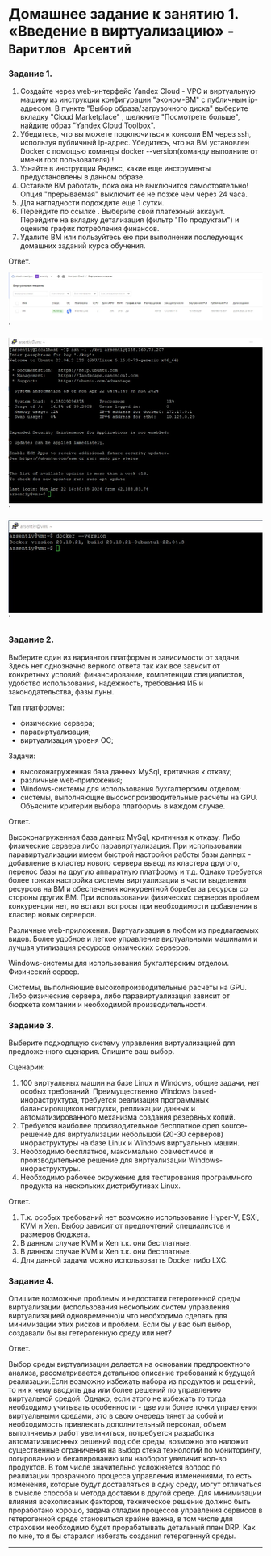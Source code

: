 # Домашнее задание к занятию 1. «Введение в виртуализацию» - `Варитлов Арсентий`


### Задание 1.

1. Создайте через web-интерфейс Yandex Cloud - VPC и виртуальную машину из 
инструкции конфигурации "эконом-ВМ" с публичным ip-адресом. В пункте "Выбор 
образа/загрузочного диска" выберите вкладку "Cloud Marketplace" , щелкните 
"Посмотреть больше", найдите образ "Yandex Cloud Toolbox".
2. Убедитесь, что вы можете подключиться к консоли ВМ через ssh, используя 
публичный ip-адрес. Убедитесь, что на ВМ установлен Docker с помощью команды 
docker --version(команду выполните от имени root пользователя) !
3. Узнайте в инструкции Яндекс, какие еще инструменты предустановлены в данном 
образе.
4. Оставьте ВМ работать, пока она не выключится самостоятельно! Опция 
"прерываемая" выключит ее не позже чем через 24 часа.
5. Для наглядности подождите еще 1 сутки.
6. Перейдите по ссылке . Выберите свой платежный аккаунт. Перейдите на вкладку
 детализация (фильтр "По продуктам") и оцените график потребления финансов.
7. Удалите ВМ или пользуйтесь ею при выполнении последующих домашних заданий курса обучения.

Ответ. 

![Скриншот 4](https://github.com/ArsentiyV/02-monitoring/blob/main/img/virt1-1-1.jpg)`

![Скриншот 4](https://github.com/ArsentiyV/02-monitoring/blob/main/img/virt1-1-2.jpg)`

![Скриншот 4](https://github.com/ArsentiyV/02-monitoring/blob/main/img/virt1-1-3.jpg)`

### Задание 2. 

Выберите один из вариантов платформы в зависимости от задачи. Здесь нет однозначно верного ответа так как
все зависит от конкретных условий: финансирование, компетенции специалистов, удобство использования, 
надежность, требования ИБ и законодательства, фазы луны.

Тип платформы:
- физические сервера;
- паравиртуализация;
- виртуализация уровня ОС;

Задачи:
- высоконагруженная база данных MySql, критичная к отказу;
- различные web-приложения;
- Windows-системы для использования бухгалтерским отделом;
- системы, выполняющие высокопроизводительные расчёты на GPU.
Объясните критерии выбора платформы в каждом случае.

Ответ. 

Высоконагруженная база данных MySql, критичная к отказу. Либо физические сервера либо паравиртуализация. 
При использовании паравиртуализации имеем быстрой настройки работы базы данных - добавление в кластер 
нового сервера вывод из кластера другого, перенос базы на другую аппаратную платформу и т.д. Однако 
требуется более тонкая настройка системы виртуализации в части выделения ресурсов на ВМ и обеспечения 
конкурентной борьбы за ресурсы со стороны других ВМ. При использовании физических серверов проблем 
конкуренции нет, но встают вопросы при необходимости добавления в кластер новых серверов.

Различные web-приложения. Виртуализация в любом из предлагаемых видов. Более удобное и легкое управление 
виртуальными машинами и лучшая утилизация ресурсов физических серверов. 

Windows-системы для использования бухгалтерским отделом. Физический сервер. 

Системы, выполняющие высокопроизводительные расчёты на GPU. Либо физические сервера, либо паравиртуализация 
зависит от бюджета компании и необходимой производительности.


### Задание 3.

Выберите подходящую систему управления виртуализацией для предложенного сценария. Опишите ваш выбор.

Сценарии:

1. 100 виртуальных машин на базе Linux и Windows, общие задачи, нет особых требований. Преимущественно 
   Windows based-инфраструктура, требуется реализация программных балансировщиков нагрузки, репликации данных
   и автоматизированного механизма создания резервных копий.
2. Требуется наиболее производительное бесплатное open source-решение для виртуализации небольшой (20-30 
   серверов) инфраструктуры на базе Linux и Windows виртуальных машин.
3. Необходимо бесплатное, максимально совместимое и производительное решение для виртуализации 
   Windows-инфраструктуры.
4. Необходимо рабочее окружение для тестирования программного продукта на нескольких дистрибутивах Linux.

Ответ. 

1. Т.к. особых требований нет возможно использование Hyper-V, ESXi, KVM и Xen. Выбор зависит от предпочтений
   специалистов и размеров бюджета.
2. В данном случае KVM и Xen т.к. они бесплатные.
3. В данном случае KVM и Xen т.к. они бесплатные.
4. Для данной задачи можно использоватть Docker либо LXC.

### Задание 4.

Опишите возможные проблемы и недостатки гетерогенной среды виртуализации (использования нескольких систем 
управления виртуализацией одновременно)и что необходимо сделать для минимизации этих рисков и проблем. 
Если бы у вас был выбор, создавали бы вы гетерогенную среду или нет?

Ответ.

Выбор среды виртуализации делается на основании предпроектного анализа, рассматривается детальное описание
требований к будущей реализации.Если возможно избежать набора из продуктов и решений, то ни к чему вводить
два или более решений по управлению виртуальной средой. Однако, если этого не избежать то тогда необходимо
учитывать особенности - две или более точки управления виртуальными средами, это в свою очередь тянет за 
собой и необходимость привлекать дополнительный персонал, объем выполняемых работ увеличиться, потребуется
разработка автоматизационных решений под обе среды, возможно это наложит существенные ограничения на выбор
стека технологий по мониторингу, логированию и бекапированию или наоборот увеличит кол-во продуктов. В том
числе значительно усложняется вопрос по реализации прозрачного процесса управления изменениями,
то есть изменения, которые будут доставляться в одну среду, могут отличаться в смысле способа и метода 
доставки в другой среде. Для минимизации влияния всехописаных факторов, техническое решение должно быть 
проработано хорошо, задача отладки процессов управления сервисов в гетерогенной среде становиться крайне 
важна, в том числе для страховки необходимо будет прорабатывать детальный план DRP. 
Как по мне, то я бы старался избегать создания гетерогеннуй среды.

---
